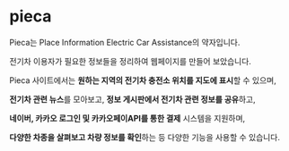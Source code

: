 # pieca
Pieca는 Place Information Electric Car Assistance의 약자입니다.

전기차 이용자가 필요한 정보들을 정리하여 웹페이지를 만들어 보았습니다.

Pieca 사이트에서는 **원하는 지역의 전기차 충전소 위치를 지도에 표시**할 수 있으며, 

**전기차 관련 뉴스**를 모아보고, **정보 게시판에서 전기차 관련 정보를 공유**하고, 

**네이버, 카카오 로그인 및 카카오페이API를 통한 결제** 시스템을 지원하며,

**다양한 차종을 살펴보고 차량 정보를 확인**하는 등 다양한 기능을 사용할 수 있습니다.
